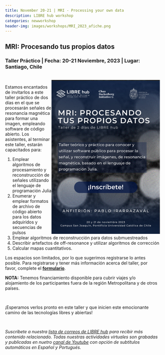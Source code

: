 ```yaml
---
title: November 20-21 | MRI - Processing your own data
description: LIBRE hub workshop
categories: newworkshop
header-img: images/workshops/MRI_2023_afiche.png
---
```


## MRI: Procesando tus propios datos

### Taller Práctico | Fecha: 20-21 Noviembre, 2023 | Lugar: Santiago, Chile

<br>

<img align="right" src="/images/workshops/MRI_2023_afiche.png" href="https://docs.google.com/forms/d/1t6vIy6f927LOWd6t0XrYuNuV4qDPr5M6NuBx5VCz4Fo/prefill" height=500>

Estamos encantados de invitarlos a este taller práctico de dos días en el que se procesarán señales de resonancia magnética para formar una imagen, empleando software de código abierto. Los asistentes, al terminar este taller, estarán capacitados para:

1. Emplear algoritmos de procesamiento y reconstrucción de señales utilizando el lenguaje de programación Julia
2. Enumerar y emplear formatos de archivo de código abierto para los datos adquiridos y secuencias de pulsos
3. Emplear algoritmos de reconstrucción para datos submuestreados
4. Describir artefactos de off-resonance y utilizar algoritmos de corrección
5. Calcular mapas cuantitativos.

Los espacios son limitados, por lo que sugerimos registrarse lo antes posible. Para registrarse y tener más información acerca del taller, por favor, complete el [**formulario**](https://docs.google.com/forms/d/1t6vIy6f927LOWd6t0XrYuNuV4qDPr5M6NuBx5VCz4Fo/prefill).

**NOTA:** Tenemos financiamiento disponible para cubrir viajes y/o alojamiento de los participantes fuera de la región Metropolitana y de otros países.

<br>

¡Esperamos verlos pronto en este taller y que inicien este emocionante camino de las tecnologías libres y abiertas!

<br>

*Suscribete a nuestra [lista de correos de LIBRE hub](https://mailchi.mp/2efa11be3d6b/libre_hub) para recibir más contenido relacionado. Todas nuestras actividades virtuales son grabadas y publicadas en nuetro [canal de Youtube](https://www.youtube.com/channel/UCKaffupDA8KKrDE0rd668Xw) con opción de subtítulos automáticos en Español y Portugués.*